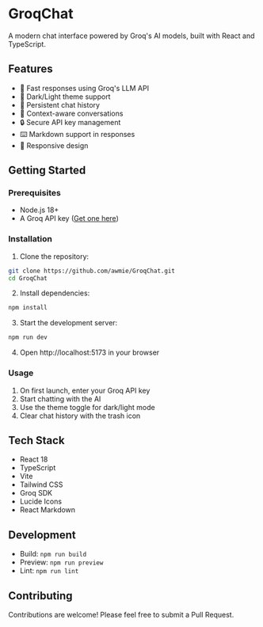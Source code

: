 # GroqChat

A modern chat interface powered by Groq's AI models, built with React and TypeScript.

## Features

- 🚀 Fast responses using Groq's LLM API
- 🎨 Dark/Light theme support
- 💾 Persistent chat history
- 🧠 Context-aware conversations
- 🔒 Secure API key management
- ⌨️ Markdown support in responses
- 📱 Responsive design

## Getting Started

### Prerequisites

- Node.js 18+ 
- A Groq API key ([Get one here](https://console.groq.com))

### Installation

1. Clone the repository:
```bash
git clone https://github.com/awmie/GroqChat.git
cd GroqChat
```

2. Install dependencies:
```bash
npm install
```

3. Start the development server:
```bash
npm run dev
```

4. Open http://localhost:5173 in your browser

### Usage

1. On first launch, enter your Groq API key
2. Start chatting with the AI
3. Use the theme toggle for dark/light mode
4. Clear chat history with the trash icon

## Tech Stack

- React 18
- TypeScript
- Vite
- Tailwind CSS
- Groq SDK
- Lucide Icons
- React Markdown

## Development

- Build: `npm run build`
- Preview: `npm run preview`
- Lint: `npm run lint`

## Contributing

Contributions are welcome! Please feel free to submit a Pull Request.
